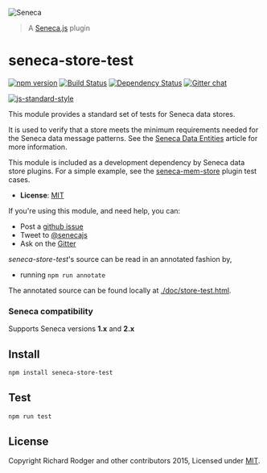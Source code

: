 ![Seneca](http://senecajs.org/files/assets/seneca-logo.png)
> A [Seneca.js][] plugin

# seneca-store-test
[![npm version][npm-badge]][npm-url]
[![Build Status][travis-badge]][travis-url]
[![Dependency Status][david-badge]][david-url]
[![Gitter chat][gitter-badge]][gitter-url]

[![js-standard-style][standard-badge]][standard-style]

This module provides a standard set of tests for Seneca data stores.

It is used to verify that a store meets the minimum requirements needed for the Seneca data message patterns.
See the [Seneca Data Entities](http://senecajs.org/tutorials/understanding-data-entities.html) article for more information.

This module is included as a development dependency by Seneca data store plugins.
For a simple example, see the [seneca-mem-store](https://github.com/senecajs/seneca-mem-store/blob/master/test/mem.test.js) plugin test cases.

- __License__: [MIT][]

If you're using this module, and need help, you can:

- Post a [github issue](https://github.com/rjrodger/seneca-store-test/issues)
- Tweet to [@senecajs](http://twitter.com/senecajs)
- Ask on the [Gitter][gitter-url]

*seneca-store-test*'s source can be read in an annotated fashion by,
- running `npm run annotate`

The annotated source can be found locally at [./doc/store-test.html]().

### Seneca compatibility
Supports Seneca versions **1.x** and **2.x**

## Install

```sh
npm install seneca-store-test
```

## Test

```sh
npm run test
```

## License
Copyright Richard Rodger and other contributors 2015, Licensed under [MIT][].

[npm-badge]: https://img.shields.io/npm/v/seneca-store-test.svg
[npm-url]: https://npmjs.com/package/seneca-store-test
[travis-badge]: https://travis-ci.org/senecajs/seneca-store-test.svg?branch=master
[travis-url]: https://travis-ci.org/senecajs/seneca-store-test
[david-badge]: https://david-dm.org/senecajs/seneca-store-test.svg
[david-url]: https://david-dm.org/senecajs/seneca-store-test
[gitter-badge]: https://badges.gitter.im/Join%20Chat.svg
[gitter-url]: https://gitter.im/senecajs/seneca

[standard-badge]: https://raw.githubusercontent.com/feross/standard/master/badge.png
[standard-style]: https://github.com/feross/standard
[MIT]: ./LICENSE
[seneca-github]: https://github.com/senecajs/seneca
[Senecajs org]: https://github.com/senecajs/
[Seneca.js]: https://www.npmjs.com/package/seneca
